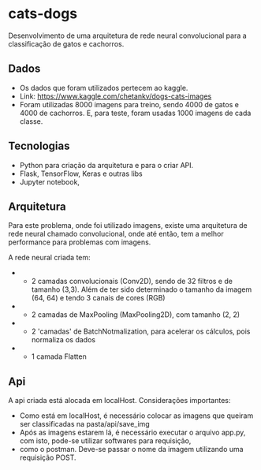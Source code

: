 # cats-dogs
Desenvolvimento de uma arquitetura de rede neural convolucional para a classificação de gatos e cachorros.


## Dados
- Os dados que foram utilizados pertecem ao kaggle.
- Link: https://www.kaggle.com/chetankv/dogs-cats-images
- Foram utilizadas 8000 imagens para treino, sendo 4000 de gatos e 4000 de cachorros. E, para teste, foram usadas 1000 imagens de cada classe.

## Tecnologias
- Python para criação da arquitetura e para o criar API.
- Flask, TensorFlow, Keras e outras libs
- Jupyter notebook, 

## Arquitetura
Para este problema, onde foi utilizado imagens, existe uma arquitetura de rede neural chamado convolucional, onde até então, tem a melhor performance para problemas com imagens.

A rede neural criada tem:
- - 2 camadas convolucionais (Conv2D), sendo de 32 filtros e de tamanho (3,3). Além de ter sido determinado o tamanho da imagem (64, 64) e tendo 3 canais de cores (RGB)
- - 2 camadas de MaxPooling (MaxPooling2D), com tamanho (2, 2)
- - 2 'camadas' de BatchNotmalization, para acelerar os cálculos, pois normaliza os dados
- - 1 camada Flatten

## Api
A api criada está alocada em localHost. Considerações importantes:
- Como está em localHost, é necessário colocar as imagens que queiram ser classificadas na pasta/api/save_img
- Após as imagens estarem lá, é necessário executar o arquivo app.py, com isto, pode-se utilizar softwares para requisição,
- como o postman. Deve-se passar o nome da imagem utilizando uma requisição POST.
